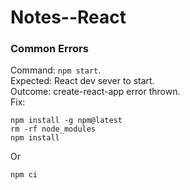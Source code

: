 # Notes--React

### Common Errors

Command: `npm start`. <br>
Expected: React dev sever to start. <br>
Outcome: create-react-app error thrown. <br>
Fix: 

```
npm install -g npm@latest
rm -rf node_modules
npm install
```

Or

```
npm ci
```
